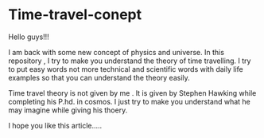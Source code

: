 # Time-travel-conept

Hello guys!!! 

I am back with some new concept of physics and universe. In this repository , I try to make you understand the theory of time travelling. I try to put easy words not more technical and scientific words with daily life examples so that you can understand the theory easily. 

Time travel theory is not given by me . It is given by Stephen Hawking while completing his P.hd. in cosmos. I just try to make you understand what he may imagine while giving his thoery.

I hope you like this article.....
